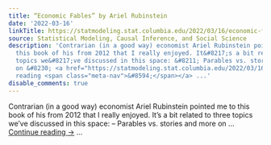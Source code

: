 ```yaml
---
title: “Economic Fables” by Ariel Rubinstein
date: '2022-03-16'
linkTitle: https://statmodeling.stat.columbia.edu/2022/03/16/economic-fables-by-ariel-rubinstein/
source: Statistical Modeling, Causal Inference, and Social Science
description: 'Contrarian (in a good way) economist Ariel Rubinstein pointed me to
  this book of his from 2012 that I really enjoyed. It&#8217;s a bit related to three
  topics we&#8217;ve discussed in this space: &#8211; Parables vs. stories and more
  on &#8230; <a href="https://statmodeling.stat.columbia.edu/2022/03/16/economic-fables-by-ariel-rubinstein/">Continue
  reading <span class="meta-nav">&#8594;</span></a> ...'
disable_comments: true
---
```

Contrarian (in a good way) economist Ariel Rubinstein pointed me to this book of his from 2012 that I really enjoyed. It&#8217;s a bit related to three topics we&#8217;ve discussed in this space: &#8211; Parables vs. stories and more on &#8230; <a href="https://statmodeling.stat.columbia.edu/2022/03/16/economic-fables-by-ariel-rubinstein/">Continue reading <span class="meta-nav">&#8594;</span></a> ...